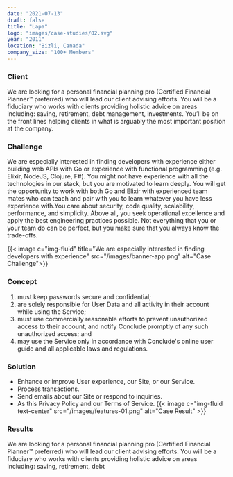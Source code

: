 ```yaml
---
date: "2021-07-13"
draft: false
title: "Lapa"
logo: "images/case-studies/02.svg"
year: "2011"
location: "Bizli, Canada"
company_size: "100+ Members"
---
```


### Client
We are looking for a personal financial planning pro (Certified Financial Planner™ preferred) who will lead our client advising efforts. You will be a fiduciary who works with clients providing holistic advice on areas including: saving, retirement, debt management, investments. You’ll be on the front lines helping clients in what is arguably the most important position at the company.

### Challenge
We are especially interested in finding developers with experience either building web APIs with Go or experience with functional programming (e.g. Elixir, NodeJS, Clojure, F#). You might not have experience with all the technologies in our stack, but you are motivated to learn deeply. You will get the opportunity to work with both Go and Elixir with experienced team mates who can teach and pair with you to learn whatever you have less experience with.You care about security, code quality, scalability, performance, and simplicity. Above all, you seek operational excellence and apply the best engineering practices possible. Not everything that you or your team do can be perfect, but you make sure that you always know the trade-offs.

{{< image c="img-fluid" title="We are especially interested in finding developers with experience" src="/images/banner-app.png" alt="Case Challenge">}}

### Concept
1. must keep passwords secure and confidential;
2. are solely responsible for User Data and all activity in their account while using the Service;
3. must use commercially reasonable efforts to prevent unauthorized access to their account, and notify Conclude promptly of any such unauthorized access; and
4. may use the Service only in accordance with Conclude's online user guide and all applicable laws and regulations.

### Solution
* Enhance or improve User experience, our Site, or our Service.
* Process transactions.
* Send emails about our Site or respond to inquiries.
* As this Privacy Policy and our Terms of Service.
{{< image c="img-fluid text-center" src="/images/features-01.png" alt="Case Result" >}}

### Results
We are looking for a personal financial planning pro (Certified Financial Planner™ preferred) who will lead our client advising efforts. You will be a fiduciary who works with clients providing holistic advice on areas including: saving, retirement, debt